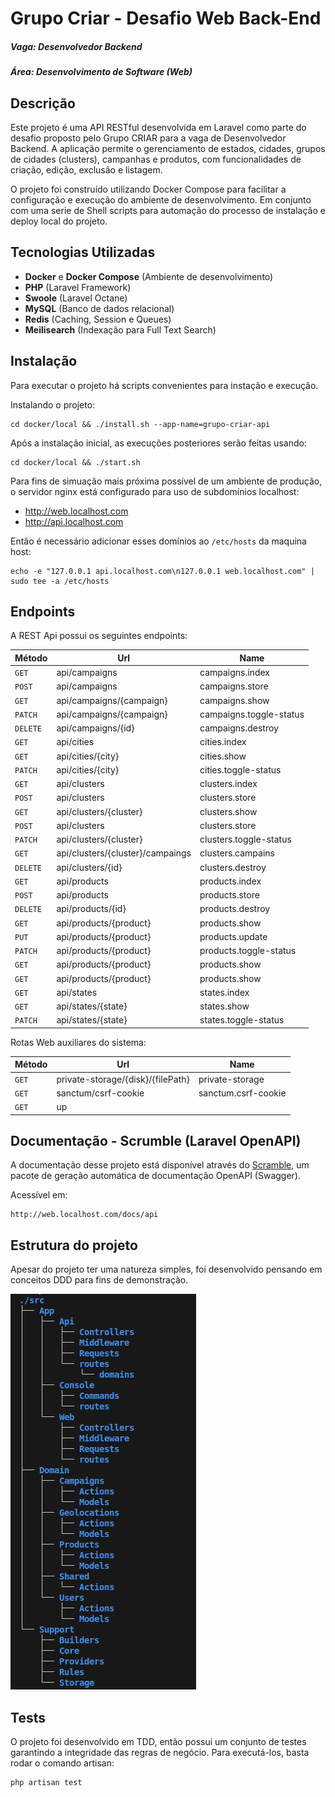 # Grupo Criar - Desafio Web Back-End
##### Vaga: Desenvolvedor Backend
#####  Área: Desenvolvimento de Software (Web)

## Descrição
Este projeto é uma API RESTful desenvolvida em Laravel como parte do desafio proposto pelo Grupo CRIAR para a vaga de Desenvolvedor Backend. A aplicação permite o gerenciamento de estados, cidades, grupos de cidades (clusters), campanhas e produtos, com funcionalidades de criação, edição, exclusão e listagem.

O projeto foi construído utilizando Docker Compose para facilitar a configuração e execução do ambiente de desenvolvimento. Em conjunto com uma serie de Shell scripts para automação do processo de instalação e deploy local do projeto.


## Tecnologias Utilizadas

-   **Docker** e **Docker Compose** (Ambiente de desenvolvimento)
-   **PHP** (Laravel Framework)
-   **Swoole** (Laravel Octane)
-   **MySQL**  (Banco de dados relacional)
-   **Redis** (Caching, Session e Queues)
-   **Meilisearch** (Indexação para Full Text Search)

## Instalação

Para executar o projeto há scripts convenientes para instação e execução.

Instalando o projeto:

    cd docker/local && ./install.sh --app-name=grupo-criar-api

Após a instalação inicial, as execuções posteriores serão feitas usando:

    cd docker/local && ./start.sh

Para fins de simuação mais próxima possível de um ambiente de produção, o servidor nginx está configurado para uso de subdomínios localhost:

- http://web.localhost.com
- http://api.localhost.com

Então é necessário adicionar esses domínios ao `/etc/hosts` da maquina host:

    echo -e "127.0.0.1 api.localhost.com\n127.0.0.1 web.localhost.com" | sudo tee -a /etc/hosts


## Endpoints

A REST Api possui os seguintes endpoints:

| Método | Url | Name | 
|--|--|--|
| `GET`    | api/campaigns           			| campaigns.index 		  |
| `POST`   | api/campaigns            			| campaigns.store 		  |
| `GET`    | api/campaigns/{campaign} 			| campaigns.show  		  |
| `PATCH`  | api/campaigns/{campaign} 			| campaigns.toggle-status |
| `DELETE` | api/campaigns/{id} 	 			| campaigns.destroy       |
| `GET`    | api/cities 			 			| cities.index 			  |
| `GET`    | api/cities/{city} 		 			| cities.show			  |
| `PATCH`  | api/cities/{city} 		 			| cities.toggle-status    |
| `GET`    | api/clusters 						| clusters.index		  |
| `POST`   | api/clusters 			 			| clusters.store		  |
| `GET`    | api/clusters/{cluster}  			| clusters.show			  |
| `POST`   | api/clusters 			  			| clusters.store		  |
| `PATCH`  | api/clusters/{cluster}   			| clusters.toggle-status  |
| `GET`    | api/clusters/{cluster}/campaings   | clusters.campains		  |
| `DELETE` | api/clusters/{id}  				| clusters.destroy		  |
| `GET`    | api/products   					| products.index		  |
| `POST`   | api/products   					| products.store		  |
| `DELETE` | api/products/{id}  				| products.destroy		  |
| `GET`    | api/products/{product}   			| products.show	     	  |
| `PUT`    | api/products/{product}   			| products.update	      |
| `PATCH`  | api/products/{product}   			| products.toggle-status  |
| `GET`    | api/products/{product}   			| products.show	     	  |
| `GET`    | api/products/{product}   			| products.show	     	  |
| `GET`    | api/states 			 			| states.index 			  |
| `GET`    | api/states/{state} 		 		| states.show			  |
| `PATCH`  | api/states/{state} 		 		| states.toggle-status    |

Rotas Web auxiliares do sistema:

| Método | Url | Name | 
|--|--|--|
| `GET`    | private-storage/{disk}/{filePath} | private-storage     |
| `GET`    | sanctum/csrf-cookie 			   | sanctum.csrf-cookie |
| `GET`    | up 							   |  					 |

## Documentação - Scrumble (Laravel OpenAPI)

A documentação desse projeto está disponível através do [Scramble](https://scramble.dedoc.co/), um pacote de geração automática de documentação OpenAPI (Swagger).

Acessível em:

    http://web.localhost.com/docs/api

## Estrutura do projeto

Apesar do projeto ter uma natureza simples, foi desenvolvido pensando em conceitos DDD para fins de demonstração.

![enter image description here](https://raw.githubusercontent.com/vzambon/grupo-criar-teste-api/assets/grupo-criar-tree.png)


## Tests

O projeto foi desenvolvido em TDD, então possui um conjunto de testes garantindo a integridade das regras de negócio. Para executá-los, basta rodar o comando artisan:

    php artisan test

